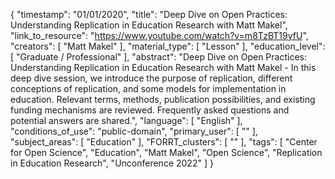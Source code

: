 {
    "timestamp": "01/01/2020",
    "title": "Deep Dive on Open Practices: Understanding Replication in Education Research with Matt Makel",
    "link_to_resource": "https://www.youtube.com/watch?v=m8TzBT19yfU",
    "creators": [
        "Matt Makel"
    ],
    "material_type": [
        "Lesson"
    ],
    "education_level": [
        "Graduate / Professional"
    ],
    "abstract": "Deep Dive on Open Practices: Understanding Replication in Education Research with Matt Makel - In this deep dive session, we introduce the purpose of replication, different conceptions of replication, and some models for implementation in education. Relevant terms, methods, publication possibilities, and existing funding mechanisms are reviewed. Frequently asked questions and potential answers are shared.",
    "language": [
        "English"
    ],
    "conditions_of_use": "public-domain",
    "primary_user": [
        ""
    ],
    "subject_areas": [
        "Education"
    ],
    "FORRT_clusters": [
        ""
    ],
    "tags": [
        "Center for Open Science",
        "Education",
        "Matt Makel",
        "Open Science",
        "Replication in Education Research",
        "Unconference 2022"
    ]
}